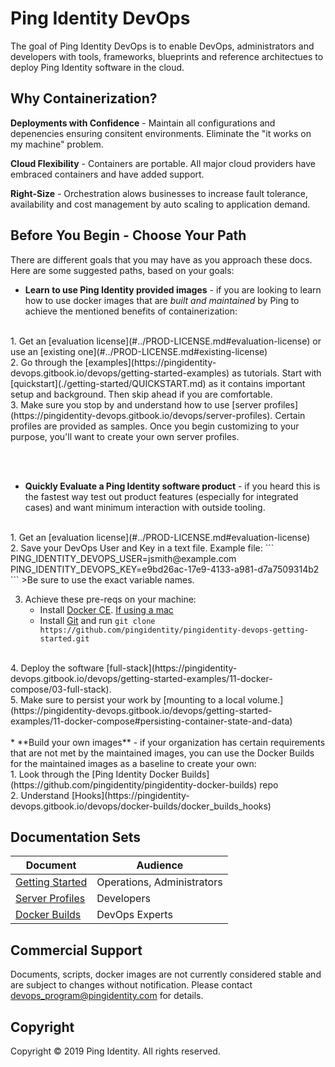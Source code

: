 # Ping Identity DevOps
The goal of Ping Identity DevOps is to enable DevOps, administrators and 
developers with tools, frameworks, blueprints and reference architectues 
to deploy Ping Identity software in the cloud.

## Why Containerization?
**Deployments with Confidence** - Maintain all configurations and depenencies 
ensuring consitent environments.  Eliminate the "it works on my machine" 
problem.

**Cloud Flexibility** - Containers are portable.  All major cloud providers
have embraced containers and have added support.

**Right-Size** - Orchestration alows businesses to increase fault 
tolerance, availability and cost management by auto scaling to
application demand.

## Before You Begin - Choose Your Path
There are different goals that you may have as you approach these docs. Here are some suggested paths, based on your goals:

* **Learn to use Ping Identity provided images** - if you are looking to learn how to use docker images that are *built and maintained* by Ping to achieve the mentioned benefits of containerization: 
<br/>
  1. Get an [evaluation license](#../PROD-LICENSE.md#evaluation-license) or use an [existing one](#../PROD-LICENSE.md#existing-license)
<br/>
  2. Go through the [examples](https://pingidentity-devops.gitbook.io/devops/getting-started-examples) as tutorials. Start with [quickstart](./getting-started/QUICKSTART.md) as it contains important setup and background. Then skip ahead if you are comfortable.
<br/>
  3. Make sure you stop by and understand how to use [server profiles](https://pingidentity-devops.gitbook.io/devops/server-profiles). Certain profiles are provided as samples. Once you begin customizing to your purpose, you'll want to create your own server profiles.

<br/><br/>

* **Quickly Evaluate a Ping Identity software product** - if you heard this is the fastest way test out product features (especially for integrated cases) and want minimum interaction with outside tooling. 
<br/>
  1. Get an [evaluation license](#../PROD-LICENSE.md#evaluation-license)
  <br/>
  2. Save your DevOps User and Key in a text file. Example file:
      ```
      PING_IDENTITY_DEVOPS_USER=jsmith@example.com
      PING_IDENTITY_DEVOPS_KEY=e9bd26ac-17e9-4133-a981-d7a7509314b2
      ```
      >Be sure to use the exact variable names. 

  3. Achieve these pre-reqs on your machine: 
      * Install [Docker CE](https://docs.docker.com/v17.12/install/). [If using a mac](https://docs.docker.com/v17.12/docker-for-mac/install/) 
      * Install [Git](https://git-scm.com/downloads) and run `git clone https://github.com/pingidentity/pingidentity-devops-getting-started.git`
  <br/>
  4. Deploy the software [full-stack](https://pingidentity-devops.gitbook.io/devops/getting-started-examples/11-docker-compose/03-full-stack). 
  <br/>
  5. Make sure to persist your work by [mounting to a local volume.](https://pingidentity-devops.gitbook.io/devops/getting-started-examples/11-docker-compose#persisting-container-state-and-data)
  <br/><br/>
* **Build your own images** - if your organization has certain requirements that are not met by the maintained images, you can use the Docker Builds for the maintained images as a baseline to create your own: 
<br/>
  1. Look through the [Ping Identity Docker Builds](https://github.com/pingidentity/pingidentity-docker-builds) repo
<br/>
  2. Understand [Hooks](https://pingidentity-devops.gitbook.io/devops/docker-builds/docker_builds_hooks)


## Documentation Sets

| Document                                       | Audience                       |
| ---------------------------------------------- | ------------------------------ |
| [Getting Started](../README.md)                | Operations, Administrators     |
| [Server Profiles](server-profiles/README.md)   | Developers                     |
| [Docker Builds](docker-builds/README.md)       | DevOps Experts                 |

## Commercial Support
Documents, scripts, docker images are not currently considered stable
and are subject to changes without notification.
Please contact devops_program@pingidentity.com for details.

## Copyright
Copyright © 2019 Ping Identity. All rights reserved.


